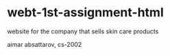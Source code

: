 # webt-1st-assignment-html

website for the company that sells skin care products

aimar absattarov, cs-2002
